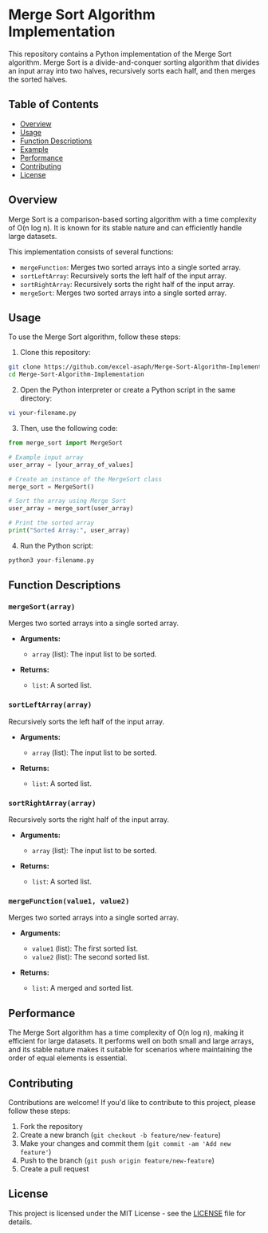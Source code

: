 # Merge Sort Algorithm Implementation

This repository contains a Python implementation of the Merge Sort algorithm. Merge Sort is a divide-and-conquer sorting algorithm that divides an input array into two halves, recursively sorts each half, and then merges the sorted halves.

## Table of Contents

- [Overview](#overview)
- [Usage](#usage)
- [Function Descriptions](#function-descriptions)
- [Example](#example)
- [Performance](#performance)
- [Contributing](#contributing)
- [License](#license)

## Overview

Merge Sort is a comparison-based sorting algorithm with a time complexity of O(n log n). It is known for its stable nature and can efficiently handle large datasets.

This implementation consists of several functions:
- `mergeFunction`: Merges two sorted arrays into a single sorted array.
- `sortLeftArray`: Recursively sorts the left half of the input array.
- `sortRightArray`: Recursively sorts the right half of the input array.
- `mergeSort`: Merges two sorted arrays into a single sorted array.

## Usage

To use the Merge Sort algorithm, follow these steps:

1. Clone this repository:

```bash
git clone https://github.com/excel-asaph/Merge-Sort-Algorithm-Implementation.git
cd Merge-Sort-Algorithm-Implementation
```

2. Open the Python interpreter or create a Python script in the same directory:

```bash
vi your-filename.py
```

3. Then, use the following code:

```python
from merge_sort import MergeSort

# Example input array
user_array = [your_array_of_values]

# Create an instance of the MergeSort class
merge_sort = MergeSort()

# Sort the array using Merge Sort
user_array = merge_sort(user_array)

# Print the sorted array
print("Sorted Array:", user_array)
```

4. Run the Python script:

```python
python3 your-filename.py
```

## Function Descriptions

### `mergeSort(array)`

Merges two sorted arrays into a single sorted array.

- **Arguments:**
  - `array` (list): The input list to be sorted.

- **Returns:**
  - `list`: A sorted list.

### `sortLeftArray(array)`

Recursively sorts the left half of the input array.

- **Arguments:**
  - `array` (list): The input list to be sorted.

- **Returns:**
  - `list`: A sorted list.

### `sortRightArray(array)`

Recursively sorts the right half of the input array.

- **Arguments:**
  - `array` (list): The input list to be sorted.

- **Returns:**
  - `list`: A sorted list.

### `mergeFunction(value1, value2)`

Merges two sorted arrays into a single sorted array.

- **Arguments:**
  - `value1` (list): The first sorted list.
  - `value2` (list): The second sorted list.

- **Returns:**
  - `list`: A merged and sorted list.

## Performance

The Merge Sort algorithm has a time complexity of O(n log n), making it efficient for large datasets. It performs well on both small and large arrays, and its stable nature makes it suitable for scenarios where maintaining the order of equal elements is essential.

## Contributing

Contributions are welcome! If you'd like to contribute to this project, please follow these steps:

1. Fork the repository
2. Create a new branch (`git checkout -b feature/new-feature`)
3. Make your changes and commit them (`git commit -am 'Add new feature'`)
4. Push to the branch (`git push origin feature/new-feature`)
5. Create a pull request

## License

This project is licensed under the MIT License - see the [LICENSE](LICENSE) file for details.




